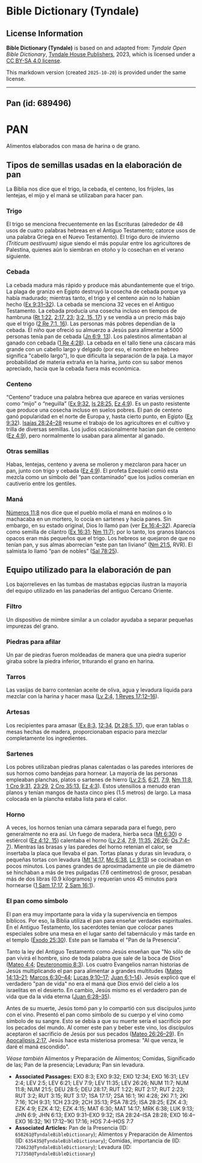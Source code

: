 # Bible Dictionary (Tyndale)

## License Information

**Bible Dictionary (Tyndale)** is based on and adapted from: _Tyndale Open Bible Dictionary_, [Tyndale House Publishers](https://tyndaleopenresources.com/), 2023, which is licensed under a [CC BY-SA 4.0 license](https://creativecommons.org/licenses/by-sa/4.0/legalcode.en).

This markdown version (created `2025-10-20`) is provided under the same license.



--------------------------------

## Pan (id: 689496)

PAN
===

Alimentos elaborados con masa de harina o de grano.

Tipos de semillas usadas en la elaboración de pan
-------------------------------------------------

La Biblia nos dice que el trigo, la cebada, el centeno, los frijoles, las lentejas, el mijo y el maná se utilizaban para hacer pan.

### Trigo

El trigo se menciona frecuentemente en las Escrituras (alrededor de 48 usos de cuatro palabras hebreas en el Antiguo Testamento; catorce usos de una palabra Griega en el Nuevo Testamento). El trigo duro de invierno *(Triticum aestivuum)* sigue siendo el más popular entre los agricultores de Palestina, quienes aún lo siembran en otoño y lo cosechan en el verano siguiente.

### Cebada

La cebada madura más rápido y produce más abundantemente que el trigo. La plaga de granizo en Egipto destruyó la cosecha de cebada porque ya había madurado; mientras tanto, el trigo y el centeno aún no lo habían hecho ([Ex 9:31–32](https://ref.ly/Exod9:31-Exod9:32)). La cebada se menciona 32 veces en el Antiguo Testamento. La cebada producía una cosecha incluso en tiempos de hambruna ([Rt 1:22,](https://ref.ly/Ruth1:22) [2:17, 23](https://ref.ly/Ruth2:17,Ruth2:23); [3:2, 15, 17](https://ref.ly/Ruth3:2,Ruth3:15,Ruth3:17)) y se vendía a un precio más bajo que el trigo ([2 Re 7:1, 16](https://ref.ly/2Kgs7:1,2Kgs7:16)). Las personas más pobres dependían de la cebada. El niño que ofreció su almuerzo a Jesús para alimentar a 5000 personas tenía pan de cebada ([Jn 6:9, 13](https://ref.ly/John6:9,John6:13)). Los palestinos alimentaban al ganado con cebada ([1 Re 4:28](https://ref.ly/1Kgs4:28)). La cebada en el tallo tiene una cáscara más grande con un cabello largo y delgado (por eso, el nombre en hebreo significa "cabello largo"), lo que dificulta la separación de la paja. La mayor probabilidad de materia extraña en la harina, junto con su sabor menos apreciado, hacía que la cebada fuera más económica.

### Centeno

“Centeno” traduce una palabra hebrea que aparece en varias versiones como “mijo” o “neguilla” ([Ex 9:32,](https://ref.ly/Exod9:32) [Is 28:25,](https://ref.ly/Isa28:25) [Ez 4:9](https://ref.ly/Ezek4:9)). Es un pasto resistente que produce una cosecha incluso en suelos pobres. El pan de centeno ganó popularidad en el norte de Europa y, hasta cierto punto, en Egipto ([Ex 9:32](https://ref.ly/Exod9:32)). [Isaías 28:24–28](https://ref.ly/Isa28:24-Isa28:28) resume el trabajo de los agricultores en el cultivo y trilla de diversas semillas. Los judíos ocasionalmente hacían pan de centeno ([Ez 4:9](https://ref.ly/Ezek4:9)), pero normalmente lo usaban para alimentar al ganado.

### Otras semillas

Habas, lentejas, centeno y avena se molieron y mezclaron para hacer un pan, junto con trigo y cebada ([Ez 4:9](https://ref.ly/Ezek4:9)). El profeta Ezequiel comió esta mezcla como un símbolo del “pan contaminado” que los judíos comerían en cautiverio entre los gentiles.

### Maná

[Números 11:8](https://ref.ly/Num11:8) nos dice que el pueblo molía el maná en molinos o lo machacaba en un mortero, lo cocía en sartenes y hacía panes. Sin embargo, en su estado original, Dios lo llamó pan (ver [Ex 16:4–32](https://ref.ly/Exod16:4-Exod16:32)). Aparecía como semilla de cilantro ([Ex 16:31](https://ref.ly/Exod16:31); [Nm 11:7](https://ref.ly/Num11:7)); por lo tanto, los granos blancos opacos eran más pequeños que el trigo. Los hebreos se quejaron de que no tenían pan, y sus almas aborrecían “este pan tan liviano” ([Nm 21:5](https://ref.ly/Num21:5), RVR). El salmista lo llamó “pan de nobles” ([Sal 78:25](https://ref.ly/Ps78:25)).

Equipo utilizado para la elaboración de pan
-------------------------------------------

Los bajorrelieves en las tumbas de mastabas egipcias ilustran la mayoría del equipo utilizado en las panaderías del antiguo Cercano Oriente.

### Filtro

Un dispositivo de mimbre similar a un colador ayudaba a separar pequeñas impurezas del grano.

### Piedras para afilar

Un par de piedras fueron moldeadas de manera que una piedra superior giraba sobre la piedra inferior, triturando el grano en harina.

### Tarros

Las vasijas de barro contenían aceite de oliva, agua y levadura líquida para mezclar con la harina y hacer masa ([Lv 2:4,](https://ref.ly/Lev2:4) [1 Reyes 17:12–16](https://ref.ly/1Kgs17:12-1Kgs17:16)).

### Artesas

Los recipientes para amasar ([Ex 8:3,](https://ref.ly/Exod8:3) [12:34,](https://ref.ly/Exod12:34) [Dt 28:5, 17](https://ref.ly/Deut28:5,Deut28:17)), que eran tablas o mesas hechas de madera, proporcionaban espacio para mezclar completamente los ingredientes.

### Sartenes

Los pobres utilizaban piedras planas calentadas o las paredes interiores de sus hornos como bandejas para hornear. La mayoría de las personas empleaban planchas, platos o sartenes de hierro ([Lv 2:5,](https://ref.ly/Lev2:5) [6:21,](https://ref.ly/Lev6:21) [7:9,](https://ref.ly/Lev7:9) [Nm 11:8,](https://ref.ly/Num11:8) [1 Cro 9:31,](https://ref.ly/1Chr9:31) [23:29,](https://ref.ly/1Chr23:29) [2 Cro 35:13,](https://ref.ly/2Chr35:13) [Ez 4:3](https://ref.ly/Ezek4:3)). Estos utensilios a menudo eran planos y tenían mangos de hasta cinco pies (1\.5 metros) de largo. La masa colocada en la plancha estaba lista para el calor.

### Horno

A veces, los hornos tenían una cámara separada para el fuego, pero generalmente no era así. Un fuego de madera, hierba seca ([Mt 6:30](https://ref.ly/Matt6:30)) o estiércol ([Ez 4:12, 15](https://ref.ly/Ezek4:12,Ezek4:15)) calentaba el horno ([Lv 2:4,](https://ref.ly/Lev2:4) [7:9,](https://ref.ly/Lev7:9) [11:35,](https://ref.ly/Lev11:35) [26:26;](https://ref.ly/Lev26:26) [Os 7:4–7](https://ref.ly/Hos7:4-Hos7:7)). Mientras las brasas y las paredes del horno retenían el calor, se insertaba la placa que llevaba el pan. Tortas planas y duras sin levadura, o pequeñas tortas con levadura ([Mt 14:17,](https://ref.ly/Matt14:17) [Mc 6:38,](https://ref.ly/Mark6:38) [Lc 9:13](https://ref.ly/Luke9:13)) se cocinaban en pocos minutos. Los panes grandes de aproximadamente un pie de diámetro se hinchaban a más de tres pulgadas (7\.6 centímetros) de grosor, pesaban más de dos libras (0\.9 kilogramos) y requerían unos 45 minutos para hornearse ([1 Sam 17:17,](https://ref.ly/1Sam17:17) [2 Sam 16:1](https://ref.ly/2Sam16:1)).

### El pan como símbolo

El pan era muy importante para la vida y la supervivencia en tiempos bíblicos. Por eso, la Biblia utiliza el pan para enseñar verdades espirituales. En el Antiguo Testamento, los sacerdotes tenían que colocar panes especiales sobre una mesa en el lugar santo del tabernáculo y más tarde en el templo ([Éxodo 25:30](https://ref.ly/Exod25:30)). Este pan se llamaba el "Pan de la Presencia".  
  
Tanto la ley del Antiguo Testamento como Jesús enseñan que "No sólo de pan vivirá el hombre, sino de toda palabra que sale de la boca de Dios" ([Mateo 4:4](https://ref.ly/Matt4:4); [Deuteronomio 8:3](https://ref.ly/Deut8:3)). Los cuatro Evangelios narran historias de Jesús multiplicando el pan para alimentar a grandes multitudes ([Mateo 14:13–21](https://ref.ly/Matt14:13-Matt14:21); [Marcos 6:30–44](https://ref.ly/Mark6:30-Mark6:44); [Lucas 9:10–17](https://ref.ly/Luke9:10-Luke9:17); [Juan 6:1–14](https://ref.ly/John6:1-John6:14)). Jesús explicó que el verdadero "pan de vida" no era el maná que Dios envió del cielo a los israelitas en el desierto. En cambio, Jesús mismo es el verdadero pan de vida que da la vida eterna ([Juan 6:28–35](https://ref.ly/John6:28-John6:35)). 

Antes de su muerte, Jesús tomó pan y lo compartió con sus discípulos junto con el vino. Presentó el pan como símbolo de su cuerpo y el vino como símbolo de su sangre. Esto se debía a que su muerte sería el sacrificio por los pecados del mundo. Al comer este pan y beber este vino, los discípulos aceptaron el sacrificio de Jesús por sus pecados ([Mateo 26:26–29](https://ref.ly/Matt26:26-Matt26:29)). En [Apocalipsis 2:17](https://ref.ly/Rev2:17), Jesús hace esta misteriosa promesa: "Al que venza, le daré el maná escondido".

*Véase también* Alimentos y Preparación de Alimentos; Comidas, Significado de las; Pan de la presencia; Levadura; Pan sin levadura.

* **Associated Passages:** EXO 8:3; EXO 9:32; EXO 12:34; EXO 16:31; LEV 2:4; LEV 2:5; LEV 6:21; LEV 7:9; LEV 11:35; LEV 26:26; NUM 11:7; NUM 11:8; NUM 21:5; DEU 28:5; DEU 28:17; RUT 1:22; RUT 2:17; RUT 2:23; RUT 3:2; RUT 3:15; RUT 3:17; 1SA 17:17; 2SA 16:1; 1KI 4:28; 2KI 7:1; 2KI 7:16; 1CH 9:31; 1CH 23:29; 2CH 35:13; PSA 78:25; ISA 28:25; EZK 4:3; EZK 4:9; EZK 4:12; EZK 4:15; MAT 6:30; MAT 14:17; MRK 6:38; LUK 9:13; JHN 6:9; JHN 6:13; EXO 9:31–EXO 9:32; ISA 28:24–ISA 28:28; EXO 16:4–EXO 16:32; 1KI 17:12–1KI 17:16; HOS 7:4–HOS 7:7
* **Associated Articles:** Pan de la Presencia (ID: `658261@TyndaleBibleDictionary`); Alimentos y Preparación de Alimentos (ID: `635435@TyndaleBibleDictionary`); Comidas, importancia de (ID: `724623@TyndaleBibleDictionary`); Levadura (ID: `717358@TyndaleBibleDictionary`)

